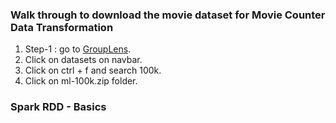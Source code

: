 ### Walk through to download the movie dataset for Movie Counter Data Transformation

1. Step-1 : go to <a href="https://grouplens.org/" target="_blank">GroupLens</a>.
2. Click on datasets on navbar.
3. Click on ctrl + f and search 100k.
4. Click on ml-100k.zip folder.

### Spark RDD - Basics